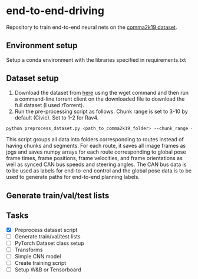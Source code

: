 # end-to-end-driving

Repository to train end-to-end neural nets on the [comma2k19 dataset](https://github.com/commaai/comma2k19).

## Environment setup
Setup a conda environment with the libraries specified in requirements.txt

## Dataset setup
1. Download the dataset from [here](https://academictorrents.com/details/65a2fbc964078aff62076ff4e103f18b951c5ddb) using the wget command and then run a command-line torrent client on the downloaded file to download the full dataset (I used rTorrent).
2. Run the pre-processing script as follows. Chunk range is set to 3-10 by default (Civic). Set to 1-2 for Rav4.
```bash
python preprocess_dataset.py <path_to_comma2k19_folder> --chunk_range <first_chunk> <last_chunk>
```
This script groups all data into folders corresponding to routes instead of having chunks and segments. For each route, it saves all image frames as jpgs and saves numpy arrays for each route corresponding to global pose frame times, frame positions, frame velocities, and frame orientations as well as synced CAN bus speeds and steering angles. The CAN bus data is to be used as labels for end-to-end control and the global pose data is to be used to generate paths for end-to-end planning labels.

## Generate train/val/test lists


## Tasks
- [x] Preprocess dataset script
- [ ] Generate train/val/test lists
- [ ] PyTorch Dataset class setup
- [ ] Transforms
- [ ] Simple CNN model
- [ ] Create training script
- [ ] Setup W&B or Tensorboard
